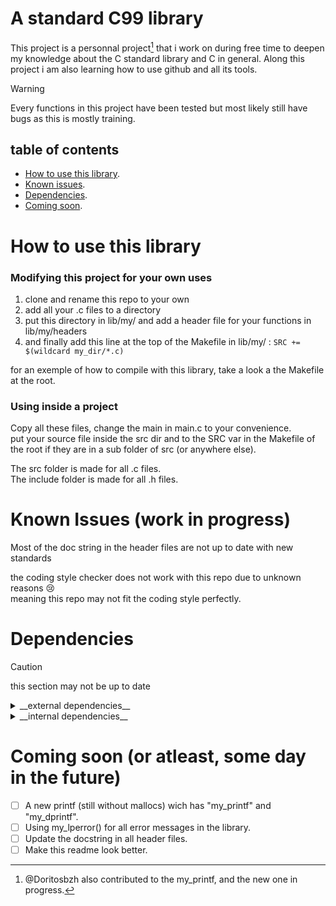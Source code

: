# A standard C99 library

This project is a personnal project[^1] that i work on during free time to deepen my knowledge about the C standard library and C in general.
Along this project i am also learning how to use github and all its tools.

[^1]: @Doritosbzh also contributed to the my_printf, and the new one in progress.

> [!WARNING]
> Every functions in this project have been tested but most likely still have bugs as this is mostly training.

## table of contents

 - [How to use this library](#how-to-use-this-library).
 - [Known issues](#known-issues-work-in-progress).
 - [Dependencies](#dependencies).
 - [Coming soon](#coming-soon-or-atleast-some-day-in-the-future).


# How to use this library
### Modifying this project for your own uses
1. clone and rename this repo to your own
2. add all your .c files to a directory
3. put this directory in lib/my/ and add a header file for your functions in lib/my/headers
4. and finally add this line at the top of the Makefile in lib/my/ : ```SRC += $(wildcard my_dir/*.c)```

for an exemple of how to compile with this library, take a look a the Makefile at the root.

### Using inside a project
Copy all these files, change the main in main.c to your convenience.\
put your source file inside the src dir and to the SRC var in the Makefile of the root if they are in a sub folder of src (or anywhere else).

The src folder is made for all .c files.\
The include folder is made for all .h files.

# Known Issues (work in progress)

Most of the doc string in the header files are not up to date with new standards

the coding style checker does not work with this repo due to unknown reasons :cry:\
meaning this repo may not fit the coding style perfectly.


# Dependencies

> [!CAUTION]
> this section may not be up to date

<details>
<summary> __external dependencies__ </summary>

my_math is fully independant (except for base_switcher.c, depends on write())

my_mem depends on malloc and free

my_str depends on write (a lot, obviously)
</details>

<details>
<summary name="bruh"> __internal dependencies__ </summary>

my_math is fully_independant (except for base_switcher.c)

the sub libraries my_errno, my_mem and my_bool are used all over this library, do not remove.
</details>

# Coming soon (or atleast, some day in the future)

 - [ ] A new printf (still without mallocs) wich has "my_printf" and "my_dprintf".
 - [ ] Using my_lperror() for all error messages in the library.
 - [ ] Update the docstring in all header files.
 - [ ] Make this readme look better.
